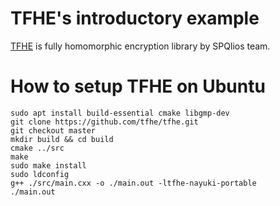 # TFHE's introductory example
[TFHE](https://tfhe.github.io/tfhe/) is fully homomorphic encryption library by SPQlios team.

# How to setup TFHE on Ubuntu
```
sudo apt install build-essential cmake libgmp-dev
git clone https://github.com/tfhe/tfhe.git
git checkout master
mkdir build && cd build
cmake ../src
make
sudo make install
sudo ldconfig
g++ ./src/main.cxx -o ./main.out -ltfhe-nayuki-portable
./main.out
```

